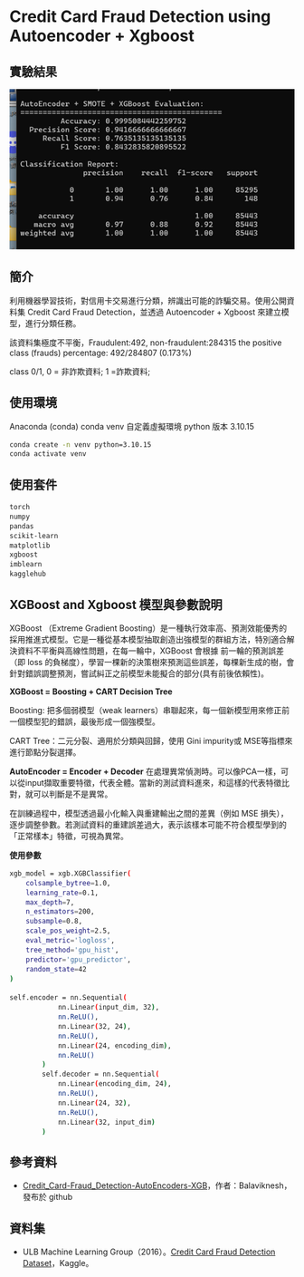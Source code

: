 # Credit Card Fraud Detection using Autoencoder + Xgboost
## 實驗結果
![image](image.png)
## 簡介
利用機器學習技術，對信用卡交易進行分類，辨識出可能的詐騙交易。使用公開資料集 Credit Card Fraud Detection，並透過 Autoencoder + Xgboost 來建立模型，進行分類任務。

該資料集極度不平衡，Fraudulent:492, non-fraudulent:284315
the positive class (frauds) percentage: 492/284807 (0.173%)

class 0/1, 0 = 非詐欺資料; 1 =詐欺資料;

## 使用環境
Anaconda (conda)
conda venv 自定義虛擬環境
python 版本 3.10.15

```bash
conda create -n venv python=3.10.15
conda activate venv
```
## 使用套件
```bash
torch
numpy
pandas
scikit-learn
matplotlib
xgboost
imblearn
kagglehub
```

## XGBoost and Xgboost 模型與參數說明
XGBoost （Extreme Gradient Boosting）是一種執行效率高、預測效能優秀的採用推進式模型。它是一種從基本模型抽取創造出強模型的群組方法，特別適合解決資料不平衡與高線性問題，在每一輪中，XGBoost 會根據 前一輪的預測誤差（即 loss 的負梯度），學習一棵新的決策樹來預測這些誤差，每棵新生成的樹，會針對錯誤調整預測，嘗試糾正之前模型未能擬合的部分(具有前後依賴性)。

**XGBoost = Boosting + CART Decision Tree**

Boosting: 把多個弱模型（weak learners）串聯起來，每一個新模型用來修正前一個模型犯的錯誤，最後形成一個強模型。

CART Tree：二元分裂、適用於分類與回歸，使用 Gini impurity或 MSE等指標來進行節點分裂選擇。

**AutoEncoder = Encoder + Decoder**
在處理異常偵測時。可以像PCA一樣，可以從input擷取重要特徵，代表全體。當新的測試資料進來，和這樣的代表特徵比對，就可以判斷是不是異常。

在訓練過程中，模型透過最小化輸入與重建輸出之間的差異（例如 MSE 損失），逐步調整參數。若測試資料的重建誤差過大，表示該樣本可能不符合模型學到的「正常樣本」特徵，可視為異常。

**使用參數**
```bash
xgb_model = xgb.XGBClassifier(
    colsample_bytree=1.0,
    learning_rate=0.1,
    max_depth=7,
    n_estimators=200,
    subsample=0.8,
    scale_pos_weight=2.5,           
    eval_metric='logloss',
    tree_method='gpu_hist',          
    predictor='gpu_predictor',
    random_state=42
)

self.encoder = nn.Sequential(
            nn.Linear(input_dim, 32),
            nn.ReLU(),
            nn.Linear(32, 24),
            nn.ReLU(),
            nn.Linear(24, encoding_dim),
            nn.ReLU()
        )
        self.decoder = nn.Sequential(
            nn.Linear(encoding_dim, 24),
            nn.ReLU(),
            nn.Linear(24, 32),
            nn.ReLU(),
            nn.Linear(32, input_dim)
        )
```

## 參考資料
- [Credit_Card-Fraud_Detection-AutoEncoders-XGB](https://github.com/Balaviknesh/Credit_Card-Fraud_Detection-AutoEncoders-XGB/blob/master/CCFraudDetection-AutoEncoders.ipynb)，作者：Balaviknesh，發布於 github

## 資料集
- ULB Machine Learning Group（2016）。[Credit Card Fraud Detection Dataset](https://www.kaggle.com/datasets/mlg-ulb/creditcardfraud/data)，Kaggle。